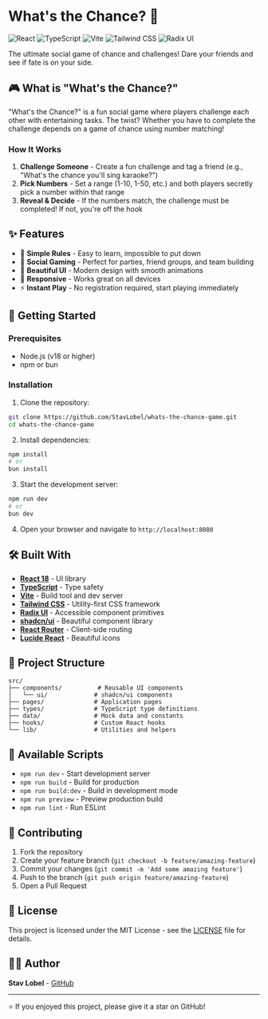 # What's the Chance? 🎲

![React](https://img.shields.io/badge/React-18.3.1-61DAFB?style=flat&logo=react&logoColor=white)
![TypeScript](https://img.shields.io/badge/TypeScript-5.5.3-3178C6?style=flat&logo=typescript&logoColor=white)
![Vite](https://img.shields.io/badge/Vite-5.4.1-646CFF?style=flat&logo=vite&logoColor=white)
![Tailwind CSS](https://img.shields.io/badge/Tailwind_CSS-3.4.11-06B6D4?style=flat&logo=tailwindcss&logoColor=white)
![Radix UI](https://img.shields.io/badge/Radix_UI-Components-161618?style=flat&logo=radixui&logoColor=white)

The ultimate social game of chance and challenges! Dare your friends and see if fate is on your side.

## 🎮 What is "What's the Chance?"

"What's the Chance?" is a fun social game where players challenge each other with entertaining tasks. The twist? Whether you have to complete the challenge depends on a game of chance using number matching!

### How It Works

1. **Challenge Someone** - Create a fun challenge and tag a friend (e.g., "What's the chance you'll sing karaoke?")
2. **Pick Numbers** - Set a range (1-10, 1-50, etc.) and both players secretly pick a number within that range
3. **Reveal & Decide** - If the numbers match, the challenge must be completed! If not, you're off the hook

## ✨ Features

- 🎯 **Simple Rules** - Easy to learn, impossible to put down
- 👥 **Social Gaming** - Perfect for parties, friend groups, and team building
- 🎨 **Beautiful UI** - Modern design with smooth animations
- 📱 **Responsive** - Works great on all devices
- ⚡ **Instant Play** - No registration required, start playing immediately

## 🚀 Getting Started

### Prerequisites

- Node.js (v18 or higher)
- npm or bun

### Installation

1. Clone the repository:
```bash
git clone https://github.com/StavLobel/whats-the-chance-game.git
cd whats-the-chance-game
```

2. Install dependencies:
```bash
npm install
# or
bun install
```

3. Start the development server:
```bash
npm run dev
# or
bun dev
```

4. Open your browser and navigate to `http://localhost:8080`

## 🛠️ Built With

- **[React 18](https://reactjs.org/)** - UI library
- **[TypeScript](https://www.typescriptlang.org/)** - Type safety
- **[Vite](https://vitejs.dev/)** - Build tool and dev server
- **[Tailwind CSS](https://tailwindcss.com/)** - Utility-first CSS framework
- **[Radix UI](https://www.radix-ui.com/)** - Accessible component primitives
- **[shadcn/ui](https://ui.shadcn.com/)** - Beautiful component library
- **[React Router](https://reactrouter.com/)** - Client-side routing
- **[Lucide React](https://lucide.dev/)** - Beautiful icons

## 📁 Project Structure

```
src/
├── components/          # Reusable UI components
│   └── ui/             # shadcn/ui components
├── pages/              # Application pages
├── types/              # TypeScript type definitions
├── data/               # Mock data and constants
├── hooks/              # Custom React hooks
└── lib/                # Utilities and helpers
```

## 🎯 Available Scripts

- `npm run dev` - Start development server
- `npm run build` - Build for production
- `npm run build:dev` - Build in development mode
- `npm run preview` - Preview production build
- `npm run lint` - Run ESLint

## 🤝 Contributing

1. Fork the repository
2. Create your feature branch (`git checkout -b feature/amazing-feature`)
3. Commit your changes (`git commit -m 'Add some amazing feature'`)
4. Push to the branch (`git push origin feature/amazing-feature`)
5. Open a Pull Request

## 📄 License

This project is licensed under the MIT License - see the [LICENSE](LICENSE) file for details.

## 🙋‍♂️ Author

**Stav Lobel** - [GitHub](https://github.com/StavLobel)

---

⭐ If you enjoyed this project, please give it a star on GitHub!
